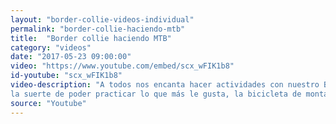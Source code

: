 ```yaml
---
layout: "border-collie-videos-individual"
permalink: "border-collie-haciendo-mtb"
title:  "Border collie haciendo MTB"
category: "videos"
date: "2017-05-23 09:00:00"
video: "https://www.youtube.com/embed/scx_wFIK1b8"
id-youtube: "scx_wFIK1b8"
video-description: "A todos nos encanta hacer actividades con nuestro Border Collie. Ya sea pasear, correr, jugar a la pelota, hacer agility, bailar, hacer canicross. Pero este chico tiene
la suerte de poder practicar lo que más le gusta, la bicicleta de montaña de la mano de su Border Collie, Kaia. Echar un ojo a este video para ver quien gana corriendo por la montaña. El paisaje es espectacular!"
source: "Youtube"
---
```

